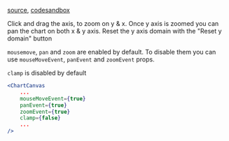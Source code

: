 
[source](https://github.com/rrag/react-stockcharts/blob/master/docs/lib/charts/CandleStickChartWithZoomPan.js), [codesandbox](https://codesandbox.io/s/github/rrag/react-stockcharts-examples2/tree/master/examples/CandleStickChartWithZoomPan)


Click and drag the axis, to zoom on y & x. Once y axis is zoomed you can pan the chart on both x & y axis. Reset the y axis domain with the "Reset y domain" button

`mousemove`, `pan` and `zoom` are enabled by default. To disable them you can use `mouseMoveEvent`, `panEvent` and `zoomEvent` props.

`clamp` is disabled by default

```jsx
<ChartCanvas 
    ...
    mouseMoveEvent={true}
    panEvent={true}
    zoomEvent={true}
    clamp={false}
    ...
/>
```

